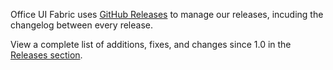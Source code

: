 Office UI Fabric uses [GitHub Releases](https://github.com/blog/1547-release-your-software) to manage our releases, incuding the changelog between every release. 

View a complete list of additions, fixes, and changes since 1.0 in the [Releases section](https://github.com/OfficeDev/Office-UI-Fabric/releases).
